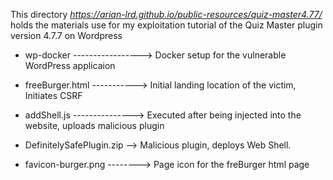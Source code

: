 This directory *https://arian-lrd.github.io/public-resources/quiz-master4.77/* holds the materials use for my exploitation tutorial of the Quiz Master plugin version 4.7.7 on Wordpress   

- wp-docker -----------------> Docker setup for the vulnerable WordPress applicaion
- freeBurger.html -----------> Initial landing location of the victim, Initiates CSRF
- addShell.js ---------------> Executed after being injected into the website, uploads malicious plugin
- DefinitelySafePlugin.zip --> Malicious plugin, deploys Web Shell.

- favicon-burger.png --------> Page icon for the freBurger html page


